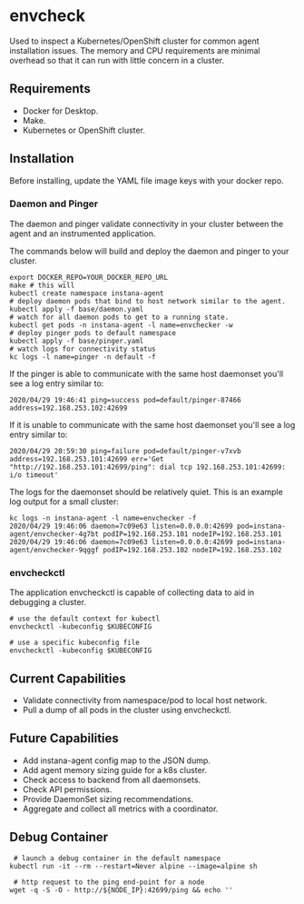 envcheck
========

Used to inspect a Kubernetes/OpenShift cluster for common agent
 installation issues. The memory and CPU requirements are minimal overhead
 so that it can run with little concern in a cluster.

Requirements
------------

- Docker for Desktop.
- Make.
- Kubernetes or OpenShift cluster.

Installation
------------

Before installing, update the YAML file image keys with your docker repo.

### Daemon and Pinger

The daemon and pinger validate connectivity in your cluster between the agent and an instrumented application.

The commands below will build and deploy the daemon and pinger to your cluster.

```shell
export DOCKER_REPO=YOUR_DOCKER_REPO_URL
make # this will 
kubectl create namespace instana-agent
# deploy daemon pods that bind to host network similar to the agent.
kubectl apply -f base/daemon.yaml
# watch for all daemon pods to get to a running state.
kubectl get pods -n instana-agent -l name=envchecker -w
# deploy pinger pods to default namespace
kubectl apply -f base/pinger.yaml
# watch logs for connectivity status
kc logs -l name=pinger -n default -f
```

If the pinger is able to communicate with the same host daemonset you'll see
a log entry similar to:
```
2020/04/29 19:46:41 ping=success pod=default/pinger-87466 address=192.168.253.102:42699
```

If it is unable to communicate with the same host daemonset you'll see a log
entry similar to:

```
2020/04/29 20:59:30 ping=failure pod=default/pinger-v7xvb address=192.168.253.101:42699 err='Get "http://192.168.253.101:42699/ping": dial tcp 192.168.253.101:42699: i/o timeout'
```

The logs for the daemonset should be relatively quiet. This is an example log
output for a small cluster:
```
kc logs -n instana-agent -l name=envchecker -f
2020/04/29 19:46:06 daemon=7c09e63 listen=0.0.0.0:42699 pod=instana-agent/envchecker-4g7bt podIP=192.168.253.101 nodeIP=192.168.253.101
2020/04/29 19:46:06 daemon=7c09e63 listen=0.0.0.0:42699 pod=instana-agent/envchecker-9qggf podIP=192.168.253.102 nodeIP=192.168.253.102
```

### envcheckctl

The application envcheckctl is capable of collecting data to aid in debugging a cluster.

```shell
# use the default context for kubectl
envcheckctl -kubeconfig $KUBECONFIG

# use a specific kubeconfig file
envcheckctl -kubeconfig $KUBECONFIG
```

Current Capabilities
--------------------

 * Validate connectivity from namespace/pod to local host network.
 * Pull a dump of all pods in the cluster using envcheckctl.

Future Capabilities
-------------------

 * Add instana-agent config map to the JSON dump.
 * Add agent memory sizing guide for a k8s cluster.
 * Check access to backend from all daemonsets.
 * Check API permissions.
 * Provide DaemonSet sizing recommendations.
 * Aggregate and collect all metrics with a coordinator.

Debug Container
---------------

```shell
 # launch a debug container in the default namespace
kubectl run -it --rm --restart=Never alpine --image=alpine sh

 # http request to the ping end-point for a node
wget -q -S -O - http://${NODE_IP}:42699/ping && echo ''
```

